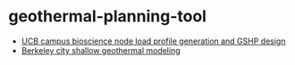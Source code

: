 # geothermal-planning-tool
* [UCB campus bioscience node load profile generation and GSHP design](https://github.com/Kecheng-Chen/ucb)
* [Berkeley city shallow geothermal modeling](https://github.com/Kecheng-Chen/city-scale-modeling)
